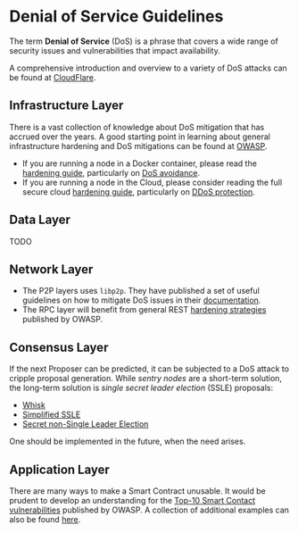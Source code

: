# Denial of Service Guidelines

The term **Denial of Service** (DoS) is a phrase that covers a wide range of security issues and vulnerabilities that impact availability.

A comprehensive introduction and overview to a variety of DoS attacks can be found at [CloudFlare](https://www.cloudflare.com/learning/ddos/glossary/denial-of-service/).

## Infrastructure Layer

There is a vast collection of knowledge about DoS mitigation that has accrued over the years.
A good starting point in learning about general infrastructure hardening and DoS mitigations can be found at [OWASP](https://cheatsheetseries.owasp.org/cheatsheets/Denial_of_Service_Cheat_Sheet.html).

- If you are running a node in a Docker container, please read the [hardening guide](https://cheatsheetseries.owasp.org/cheatsheets/Docker_Security_Cheat_Sheet.html), particularly on [DoS avoidance](https://cheatsheetseries.owasp.org/cheatsheets/Docker_Security_Cheat_Sheet.html#rule-7-limit-resources-memory-cpu-file-descriptors-processes-restarts).
- If you are running a node in the Cloud, please consider reading the full secure cloud [hardening guide](https://cheatsheetseries.owasp.org/cheatsheets/Secure_Cloud_Architecture_Cheat_Sheet.html), particularly on [DDoS protection](https://cheatsheetseries.owasp.org/cheatsheets/Secure_Cloud_Architecture_Cheat_Sheet.html#ddos-protection).

## Data Layer

TODO

## Network Layer

- The P2P layers uses `libp2p`.
They have published a set of useful guidelines on how to mitigate DoS issues in their [documentation](https://docs.libp2p.io/concepts/security/dos-mitigation/).
- The RPC layer will benefit from general REST [hardening strategies](https://cheatsheetseries.owasp.org/cheatsheets/REST_Security_Cheat_Sheet.html) published by OWASP.

## Consensus Layer

If the next Proposer can be predicted, it can be subjected to a DoS attack to cripple proposal generation. While *sentry nodes* are a short-term solution, the long-term solution is *single secret leader election* (SSLE) proposals:

- [Whisk](https://ethresear.ch/t/whisk-a-practical-shuffle-based-ssle-protocol-for-ethereum/11763)
- [Simplified SSLE](https://ethresear.ch/t/simplified-ssle/12315)
- [Secret non-Single Leader Election](https://ethresear.ch/t/secret-non-single-leader-election/11789)

One should be implemented in the future, when the need arises.

## Application Layer

There are many ways to make a Smart Contract unusable.
It would be prudent to develop an understanding for the [Top-10 Smart Contact vulnerabilities](https://owasp.org/www-project-smart-contract-top-10/) published by OWASP.
A collection of additional examples can also be found [here](https://solidity-by-example.org/hacks/denial-of-service/).